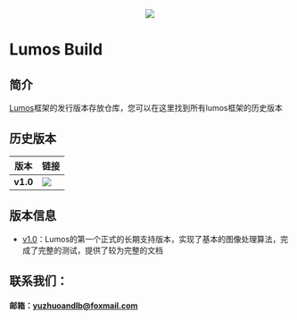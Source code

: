 <div align="center">
  <img src="https://github.com/LumosNet/Lumos/blob/master/img/Lumos.png">
</div>

# Lumos Build
## 简介

[Lumos](https://github.com/LumosNet/Lumos)框架的发行版本存放仓库，您可以在这里找到所有lumos框架的历史版本

## 历史版本

版本                    | 链接
----------------------------- | --------------------------------------------------------------------------------------------------------------------------------------------------------------------------------
**v1.0**                 | [<img src="https://img.shields.io/badge/Lumos-v1.0-brightgreen" />](https://github.com/LumosNet/Lumos-Build/tree/v1.0)


## 版本信息

- [v1.0](https://github.com/LumosNet/Lumos-Build/tree/v1.0)：Lumos的第一个正式的长期支持版本，实现了基本的图像处理算法，完成了完整的测试，提供了较为完整的文档

## 联系我们：

####     邮箱：yuzhuoandlb@foxmail.com